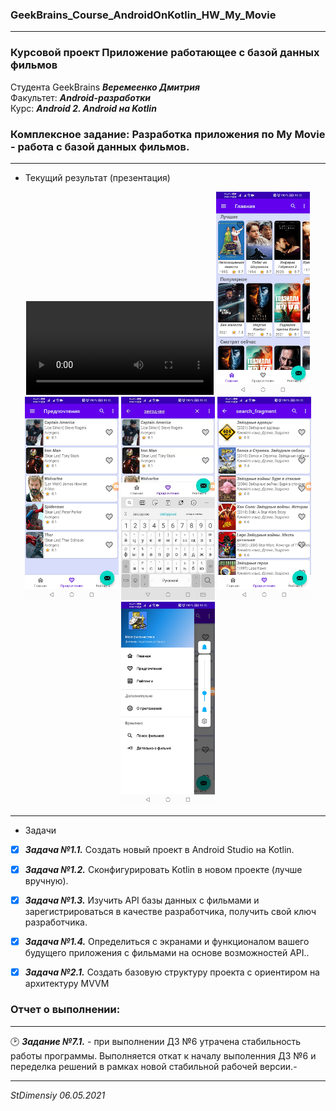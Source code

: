 ### GeekBrains_Course_AndroidOnKotlin_HW_My_Movie
---
### Курсовой проект Приложение работающее с базой данных фильмов
Студента GeekBrains ***Веремеенко Дмитрия***    
Факультет: ***Android-разработки***    
Курс: ***Android 2. Android на Kotlin***    
### Комплексное задание: Разработка приложения по My Movie - работа с базой данных фильмов.
---    
- Текущий результат (презентация)        
<p align="center">
   <video src="https://user-images.githubusercontent.com/73497940/118815431-e8418280-b8b9-11eb-983d-7071fcddd7c5.mp4"></video>
  <img src="https://github.com/stdimensiy/GeekBrains_Course_AndroidOnKotlin_HW_My_Movie/raw/hw_lesson3/snapshots/HomeFragment.png" width="150" title="Домашний фрагмент">
  <img src="https://github.com/stdimensiy/GeekBrains_Course_AndroidOnKotlin_HW_My_Movie/raw/hw_lesson3/snapshots/FavoriteFragment.png" width="150" alt="Фрагмент \"Избранное\"">
  <img src="https://github.com/stdimensiy/GeekBrains_Course_AndroidOnKotlin_HW_My_Movie/raw/hw_lesson3/snapshots/ActionSearch.png" width="150" alt="активация поиска из любого фрагмента">
  <img src="https://github.com/stdimensiy/GeekBrains_Course_AndroidOnKotlin_HW_My_Movie/raw/hw_lesson3/snapshots/SearchFragment.png" width="150" alt="фрагмент поиска фильмов">
  <img src="https://github.com/stdimensiy/GeekBrains_Course_AndroidOnKotlin_HW_My_Movie/raw/hw_lesson3/snapshots/ActionLeftMenu.png" width="150" alt="Левая шторка меню">
  
</p>    

---
- Задачи
- [X] ***Задача №1.1.***	Создать новый проект в Android Studio на Kotlin.
- [X] ***Задача №1.2.***	Сконфигурировать Kotlin в новом проекте (лучше вручную).
- [X] ***Задача №1.3.***	Изучить API базы данных с фильмами и зарегистрироваться в качестве разработчика, получить свой ключ разработчика.
- [X] ***Задача №1.4.***	Определиться с экранами и функционалом вашего будущего приложения с фильмами на основе возможностей API..

- [X] ***Задача №2.1.***	Создать базовую структуру проекта с ориентиром на архитектуру MVVM


### Отчет о выполнении:
---    
:clock2: ***Задание №7.1.*** - при выполнении ДЗ №6 утрачена стабильность работы программы. 
Выполняется откат к началу выполенния ДЗ №6 и переделка решений в рамках новой стабильной рабочей версии.-

---   

*StDimensiy 06.05.2021*

